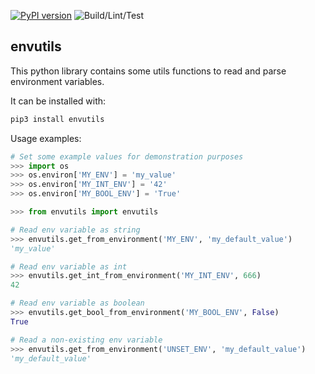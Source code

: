 
[![PyPI version](https://badge.fury.io/py/envutils.svg)](https://badge.fury.io/py/envutils) ![Build/Lint/Test](https://github.com/mfilippo/envutils/workflows/Python%20package/badge.svg)

envutils
--------

This python library contains some utils functions to read and parse environment variables.

It can be installed with:
```bash
pip3 install envutils
```

Usage examples:

```python
# Set some example values for demonstration purposes
>>> import os
>>> os.environ['MY_ENV'] = 'my_value'
>>> os.environ['MY_INT_ENV'] = '42'
>>> os.environ['MY_BOOL_ENV'] = 'True'

>>> from envutils import envutils

# Read env variable as string
>>> envutils.get_from_environment('MY_ENV', 'my_default_value')
'my_value'

# Read env variable as int
>>> envutils.get_int_from_environment('MY_INT_ENV', 666)
42

# Read env variable as boolean
>>> envutils.get_bool_from_environment('MY_BOOL_ENV', False)
True

# Read a non-existing env variable
>>> envutils.get_from_environment('UNSET_ENV', 'my_default_value')
'my_default_value'
```